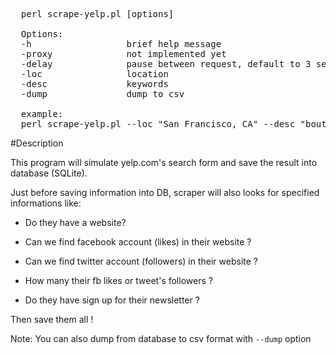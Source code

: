 <pre>
  perl scrape-yelp.pl [options]

  Options:
  -h                  brief help message
  -proxy              not implemented yet
  -delay              pause between request, default to 3 seconds
  -loc                location
  -desc               keywords
  -dump               dump to csv

  example: 
  perl scrape-yelp.pl --loc "San Francisco, CA" --desc "boutique" --delay 4
</pre>


#Description

This program will simulate yelp.com's search form and save the result into database (SQLite). 

Just before saving information into DB, scraper will also looks for specified informations like:

* Do they have a website?

* Can we find facebook account (likes) in their website ?

* Can we find twitter account (followers) in their website ?

* How many their fb likes or tweet's followers ? 

* Do they have sign up for their newsletter ?

Then save them all !

Note:  You can also dump from database to csv format with <code>--dump</code> option


